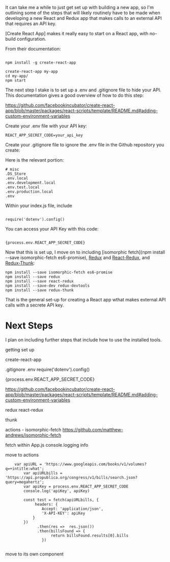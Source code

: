 It can take me a while to just get set up with building a new app, so I'm outlining some of the steps that will likely routinely have to be made when developing a new React and Redux app that makes calls to an external API that requires an API key. 


[Create React App] makes it really easy to start on a React app, with no-build configuration. 

From their documentation: 

```

npm install -g create-react-app

create-react-app my-app
cd my-app/
npm start

```

The next step I stake is to set up a .env and .gitignore file to hide your API. This documentation gives a good overview of how to do this step: 

https://github.com/facebookincubator/create-react-app/blob/master/packages/react-scripts/template/README.md#adding-custom-environment-variables

Create your .env file with your API key: 

```
REACT_APP_SECRET_CODE=your_api_key

```

Create your .gitignore file to ignore the .env file in the Github repository you create: 

Here is the relevant portion: 

```
# misc
.DS_Store
.env.local
.env.development.local
.env.test.local
.env.production.local
.env

```

Within your index.js file, include

```

require('dotenv').config()

```

You can access your API Key with this code: 

```

{process.env.REACT_APP_SECRET_CODE}

```

Now that this is set up, I move on to including [isomorphic fetch](npm install --save isomorphic-fetch es6-promise), [Redux](https://redux.js.org/) and [React-Redux](https://github.com/reactjs/react-redux), and [Redux-Thunk](https://github.com/gaearon/redux-thunk): 

```
npm install --save isomorphic-fetch es6-promise
npm install --save redux
npm install --save react-redux
npm install --save-dev redux-devtools
npm install --save redux-thunk

```

That is the general set-up for creating a React app wthat makes external API calls with a secrete API key. 

# Next Steps

I plan on including further steps that include how to use the installed tools. 





getting set up

create-react-app

.gitignore
.env
require('dotenv').config()

{process.env.REACT_APP_SECRET_CODE}

https://github.com/facebookincubator/create-react-app/blob/master/packages/react-scripts/template/README.md#adding-custom-environment-variables

redux
react-redux

thunk

actions - isomorphic-fetch 
https://github.com/matthew-andrews/isomorphic-fetch

fetch within App.js
	console.logging info

move to actions


```
	var apiURL = 'https://www.googleapis.com/books/v1/volumes?q=+intitle:what';
		var apiURLbills = 'https://api.propublica.org/congress/v1/bills/search.json?query=megahertz';
		var apiKey = process.env.REACT_APP_SECRET_CODE
		console.log('apiKey', apiKey)
    	
    	const test = fetch(apiURLbills, {
    		 headers: {
        		Accept: 'application/json',
        		'X-API-KEY': apiKey
      		}
      	})
		      .then(res =>  res.json())
		      .then(billsFound => {
        			return billsFound.results[0].bills                	
    			})


```

move to its own component






